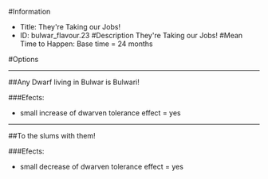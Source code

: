 #Information
 - Title: They're Taking our Jobs!
 - ID: bulwar_flavour.23
#Description
They're Taking our Jobs!
#Mean Time to Happen:
Base time = 24 months

#Options

___
##Any Dwarf living in Bulwar is Bulwari!

###Efects:<ul><li>small increase of dwarven tolerance effect = yes</li></ul>

___
##To the slums with them!

###Efects:<ul><li>small decrease of dwarven tolerance effect = yes</li></ul>
